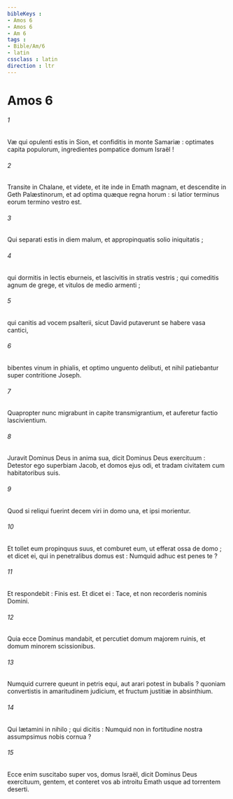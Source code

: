 ```yaml
---
bibleKeys : 
- Amos 6
- Amos 6
- Am 6
tags : 
- Bible/Am/6
- latin
cssclass : latin
direction : ltr
---
```


# Amos 6

###### 1
Væ qui opulenti estis in Sion, et confiditis in monte Samariæ : optimates capita populorum, ingredientes pompatice domum Israël !
###### 2
Transite in Chalane, et videte, et ite inde in Emath magnam, et descendite in Geth Palæstinorum, et ad optima quæque regna horum : si latior terminus eorum termino vestro est.
###### 3
Qui separati estis in diem malum, et appropinquatis solio iniquitatis ;
###### 4
qui dormitis in lectis eburneis, et lascivitis in stratis vestris ; qui comeditis agnum de grege, et vitulos de medio armenti ;
###### 5
qui canitis ad vocem psalterii, sicut David putaverunt se habere vasa cantici,
###### 6
bibentes vinum in phialis, et optimo unguento delibuti, et nihil patiebantur super contritione Joseph.
###### 7
Quapropter nunc migrabunt in capite transmigrantium, et auferetur factio lascivientium.
###### 8
Juravit Dominus Deus in anima sua, dicit Dominus Deus exercituum : Detestor ego superbiam Jacob, et domos ejus odi, et tradam civitatem cum habitatoribus suis.
###### 9
Quod si reliqui fuerint decem viri in domo una, et ipsi morientur.
###### 10
Et tollet eum propinquus suus, et comburet eum, ut efferat ossa de domo ; et dicet ei, qui in penetralibus domus est : Numquid adhuc est penes te ?
###### 11
Et respondebit : Finis est. Et dicet ei : Tace, et non recorderis nominis Domini.
###### 12
Quia ecce Dominus mandabit, et percutiet domum majorem ruinis, et domum minorem scissionibus.
###### 13
Numquid currere queunt in petris equi, aut arari potest in bubalis ? quoniam convertistis in amaritudinem judicium, et fructum justitiæ in absinthium.
###### 14
Qui lætamini in nihilo ; qui dicitis : Numquid non in fortitudine nostra assumpsimus nobis cornua ?
###### 15
Ecce enim suscitabo super vos, domus Israël, dicit Dominus Deus exercituum, gentem, et conteret vos ab introitu Emath usque ad torrentem deserti.
